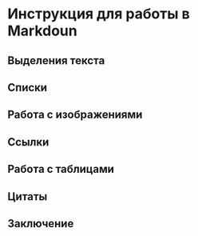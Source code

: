 # Инструкция для работы в Markdoun

## Выделения текста

## Списки

## Работа с изображениями

## Ссылки

## Работа с таблицами

## Цитаты

## Заключение

